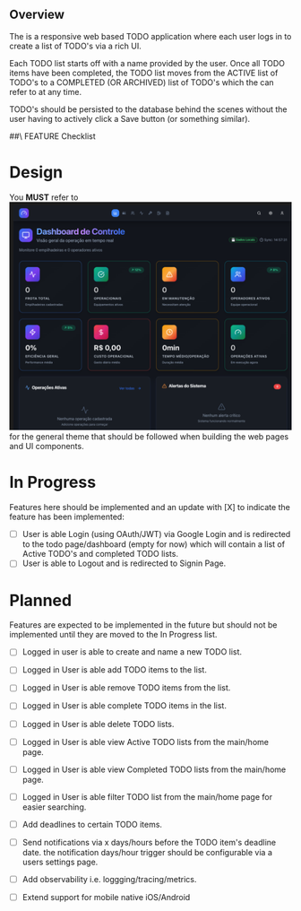 ## Overview

The is a responsive web based TODO application where each user logs in to create a list of TODO's via a rich UI.

Each TODO list starts off with a name provided by the user. Once all TODO items have been completed, the TODO list moves from the ACTIVE list of TODO's to a COMPLETED (OR ARCHIVED) list of TODO's which the can refer to at any time.

TODO's should be persisted to the database behind the scenes without the user having to actively click a Save button (or something similar).

##\ FEATURE Checklist

# Design

You **MUST** refer to ![This Design](.designs/Theme_Design.png) for the general theme that should be followed when building the web pages and UI components.

# In Progress

Features here should be implemented and an update with [X] to indicate the feature has been implemented:

- [ ] User is able Login (using OAuth/JWT) via Google Login and is redirected to the todo page/dashboard (empty for now) which will contain a list of Active TODO's and completed TODO lists.
- [ ] User is able to Logout and is redirected to Signin Page.

# Planned

Features are expected to be implemented in the future but should not be implemented until they are moved to the In Progress list.

- [ ] Logged in user is able to create and name a new TODO list.
- [ ] Logged in User is able add TODO items to the list.
- [ ] Logged in User is able remove TODO items from the list.
- [ ] Logged in User is able complete TODO items in the list.
- [ ] Logged in User is able delete TODO lists.
- [ ] Logged in User is able view Active TODO lists from the main/home page.
- [ ] Logged in User is able view Completed TODO lists from the main/home page.
- [ ] Logged in User is able filter TODO list from the main/home page for easier searching.

- [ ] Add deadlines to certain TODO items.
- [ ] Send notifications via x days/hours before the TODO item's deadline date. the notification days/hour trigger should be configurable via a users settings page.
- [ ] Add observability i.e. loggging/tracing/metrics.
- [ ] Extend support for mobile native iOS/Android
